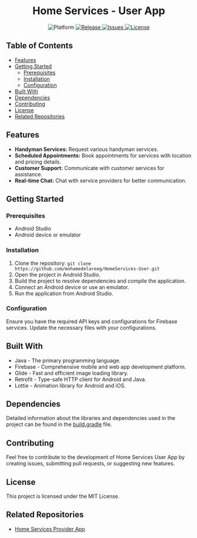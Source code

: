 <h1 align="center">Home Services - User App</h1>
<p align="center">
  <img src="https://img.shields.io/badge/Platform-Android-brightgreen" alt="Platform">
  <a href="https://github.com/mohamedelareeg/HomeServices-User/releases">
    <img src="https://img.shields.io/github/v/release/mohamedelareeg/HomeServices-User" alt="Release">
  </a>
  <a href="https://github.com/mohamedelareeg/HomeServices-User/issues">
    <img src="https://img.shields.io/github/issues/mohamedelareeg/HomeServices-User" alt="Issues">
  </a>
  <a href="https://opensource.org/licenses/MIT">
    <img src="https://img.shields.io/badge/License-MIT-blue.svg" alt="License">
  </a>
</p>

## Table of Contents

- [Features](#features)
- [Getting Started](#getting-started)
  - [Prerequisites](#prerequisites)
  - [Installation](#installation)
  - [Configuration](#configuration)
- [Built With](#built-with)
- [Dependencies](#dependencies)
- [Contributing](#contributing)
- [License](#license)
- [Related Repositories](#related-repositories)

## Features

- **Handyman Services:** Request various handyman services.
- **Scheduled Appointments:** Book appointments for services with location and pricing details.
- **Customer Support:** Communicate with customer services for assistance.
- **Real-time Chat:** Chat with service providers for better communication.

## Getting Started

### Prerequisites

- Android Studio
- Android device or emulator

### Installation

1. Clone the repository: `git clone https://github.com/mohamedelareeg/HomeServices-User.git`
2. Open the project in Android Studio.
3. Build the project to resolve dependencies and compile the application.
4. Connect an Android device or use an emulator.
5. Run the application from Android Studio.

### Configuration

Ensure you have the required API keys and configurations for Firebase services. Update the necessary files with your configurations.

## Built With

- Java - The primary programming language.
- Firebase - Comprehensive mobile and web app development platform.
- Glide - Fast and efficient image loading library.
- Retrofit - Type-safe HTTP client for Android and Java.
- Lottie - Animation library for Android and iOS.

## Dependencies

Detailed information about the libraries and dependencies used in the project can be found in the [build.gradle](app/build.gradle) file.

## Contributing

Feel free to contribute to the development of Home Services User App by creating issues, submitting pull requests, or suggesting new features.

## License

This project is licensed under the MIT License.

## Related Repositories

- [Home Services Provider App](https://github.com/mohamedelareeg/HomeServices-Provider)
